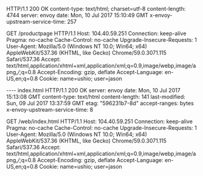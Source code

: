 HTTP/1.1 200 OK
content-type: text/html; charset=utf-8
content-length: 4744
server: envoy
date: Mon, 10 Jul 2017 15:10:49 GMT
x-envoy-upstream-service-time: 257

GET /productpage HTTP/1.1
Host: 104.40.59.251
Connection: keep-alive
Pragma: no-cache
Cache-Control: no-cache
Upgrade-Insecure-Requests: 1
User-Agent: Mozilla/5.0 (Windows NT 10.0; Win64; x64) AppleWebKit/537.36 (KHTML, like Gecko) Chrome/59.0.3071.115 Safari/537.36
Accept: text/html,application/xhtml+xml,application/xml;q=0.9,image/webp,image/apng,*/*;q=0.8
Accept-Encoding: gzip, deflate
Accept-Language: en-US,en;q=0.8
Cookie: name=ushio; user=jason

---- index.html
HTTP/1.1 200 OK
server: envoy
date: Mon, 10 Jul 2017 15:13:08 GMT
content-type: text/html
content-length: 141
last-modified: Sun, 09 Jul 2017 13:37:59 GMT
etag: "596231b7-8d"
accept-ranges: bytes
x-envoy-upstream-service-time: 8

GET /web/index.html HTTP/1.1
Host: 104.40.59.251
Connection: keep-alive
Pragma: no-cache
Cache-Control: no-cache
Upgrade-Insecure-Requests: 1
User-Agent: Mozilla/5.0 (Windows NT 10.0; Win64; x64) AppleWebKit/537.36 (KHTML, like Gecko) Chrome/59.0.3071.115 Safari/537.36
Accept: text/html,application/xhtml+xml,application/xml;q=0.9,image/webp,image/apng,*/*;q=0.8
Accept-Encoding: gzip, deflate
Accept-Language: en-US,en;q=0.8
Cookie: name=ushio; user=jason

